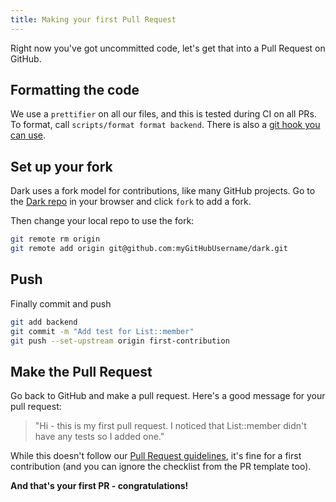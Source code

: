 ```yaml
---
title: Making your first Pull Request
---
```


Right now you've got uncommitted code, let's get that into a Pull Request on GitHub.

## Formatting the code

We use a `prettifier` on all our files, and this is tested during CI on
all PRs. To format, call `scripts/format format backend`.
There is also a [git hook you can
use](https://github.com/darklang/dark/blob/main/scripts/pre-commit-hook.sh).


## Set up your fork

Dark uses a fork model for contributions, like many GitHub projects. Go
to the [Dark repo](https://darklang.com/darklang/dark) in your browser
and click `fork` to add a fork.

Then change your local repo to use the fork:

```bash
git remote rm origin
git remote add origin git@github.com:myGitHubUsername/dark.git
```

## Push

Finally commit and push

```bash
git add backend
git commit -m "Add test for List::member"
git push --set-upstream origin first-contribution
```

## Make the Pull Request

Go back to GitHub and make a pull request. Here's a good message for your pull request:

> "Hi - this is my first pull request. I noticed that List::member didn't have any tests so I added one."

While this doesn't follow our [Pull Request
guidelines](#writing-a-successful-pull-request-message), it's fine for
a first contribution (and you can ignore the checklist from the PR
template too).

**And that's your first PR - congratulations!**


